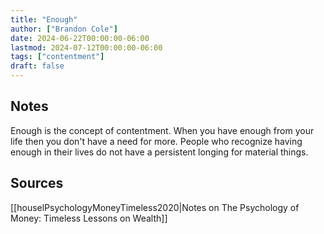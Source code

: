 ```yaml
---
title: "Enough"
author: ["Brandon Cole"]
date: 2024-06-22T00:00:00-06:00
lastmod: 2024-07-12T00:00:00-06:00
tags: ["contentment"]
draft: false
---
```


## Notes

Enough is the concept of contentment. When you have enough from your life then you don't have a need for more. People who recognize having enough in their lives do not have a persistent longing for material things.

 
## Sources
[[houselPsychologyMoneyTimeless2020|Notes on The Psychology of Money: Timeless Lessons on Wealth]]
